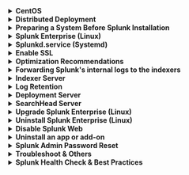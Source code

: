 <details>
<summary><b>CentOS</b></summary>
  
##### Downloading
https://docs.centos.org/en-US/centos/install-guide/downloading/
##### Quick Installation Guide
https://docs.centos.org/en-US/centos/install-guide/Simple_Installation/
##### Migration directions
[Link](https://wiki.almalinux.org/elevate/ELevate-quickstart-guide.html)


<img src="https://github.com/MrM8BRH/Splunk/assets/34133187/c55f2252-c151-4ed7-83b9-c0bbe6fc07c5">
</details>

<details>
<summary><b>Distributed Deployment</b></summary>
  
[Types of distributed deployments](https://docs.splunk.com/Documentation/Splunk/latest/Deploy/Deploymentcharacteristics)
- Departmental. A single instance that combines indexing and search management functions.
- [Small enterprise.](https://docs.splunk.com/Documentation/Splunk/latest/Deploy/Searchheadwithindexers) One search head with two or three indexers.
- Medium enterprise. A small search head cluster, with several indexers.
- Large enterprise. A large search head cluster, with large numbers of indexers.

[Which instance should host the console?](https://docs.splunk.com/Documentation/Splunk/latest/DMC/WheretohostDMC)

[Implement a deployment server cluster](https://docs.splunk.com/Documentation/Splunk/latest/Updating/Implementascalabledeploymentserversolution)

</details>

<details>
<summary><b>Preparing a System Before Splunk Installation</b></summary>
  
<details>
<summary><b>Update the system & Install additional tools</b></summary>

```
yum update -y
yum install -y dnf
dnf install -y net-tools nano bind-utils chkconfig wget net-tools tcpdump screen iotop htop ioping fio bzip2 sysstat elfutils polkit.x86_64
```
</details>

<details>
<summary><b>Change Timezone</b></summary>

```
timedatectl
timedatectl set-timezone Asia/Jerusalem
```
</details>

<details>
<summary><b>Change Hostname</b></summary>

```
hostnamectl
hostnamectl set-hostname host.domain.com
```
</details>

<details>
<summary><b>Change IP Address, DNS Server, Gateway</b></summary>

*   `ip a`
*   `vi /etc/sysconfig/network-scripts/ifcfg-<int>`
  
```
ONBOOT=yes
IPADDR=<IP>                                       *****
PREFIX=                                           *****
GATEWAY=<GW>                                      *****
DNS1=<DNS1>                                       *****
DNS2=<DNS2>                                       *****
```
*   `systemctl restart network.service`
</details>

<details>
<summary><b>Change NTP Server</b></summary>

#### chronyd
```
# Verfiy
timedatectl
chronyc sources

# Configuration
nano /etc/chrony.conf

# Service
systemctl status chronyd
systemctl start chronyd
systemctl enable chronyd
```

#### NTP
```
dnf install ntp
systemctl start ntp
systemctl enable ntp
```

*   `nano /etc/ntp.conf`

*   server "IP Address"
  
```
systemctl restart ntpd
ntpq -p
```
</details>

<details>
<summary><b>Disable SELinux</b></summary>

```
# Check the current status and mode of SELinux.
sestatus

# Opens the SELinux configuration file using the nano text editor.
nano /etc/selinux/config

# A configuration option that can be set in the SELinux configuration file to disable SELinux on the system,
# preventing it from enforcing security policies.
SELINUX=disabled
```
</details>

<details>
<summary><b>Disable Firewall</b></summary>

```
systemctl stop firewalld
systemctl disable firewalld
```
</details>


<details>
<summary><b>Disable Transparent Huge Pages (THP)</b></summary>

*   `nano /etc/systemd/system/disable-thp.service`
```
[Unit]
Description=Disable Transparent Huge Pages (THP)

[Service]
Type=simple
ExecStart=/bin/sh -c "echo 'never' > /sys/kernel/mm/transparent_hugepage/enabled && echo 'never' > /sys/kernel/mm/transparent_hugepage/defrag"

[Install]
WantedBy=multi-user.target
```

```
systemctl daemon-reload
systemctl start disable-thp
systemctl enable disable-thp
```
</details>

```diff
- After completing the above, restart the system
reboot
```
</details>

<details>
<summary><b>Splunk Enterprise (Linux)</b></summary>

```
# Install Splunk using RPM:
rpm -ivh splunk_package_name.rpm

# Install Splunk using Tar:
tar xvzf splunk_package_name.tgz -C /opt

# Enable Splunk to start on boot (Initd) and accept the license:
/opt/splunk/bin/splunk enable boot-start -user splunk --accept-license

# Enable Splunk to start on boot (Systemd) and accept the license:
/opt/splunk/bin/splunk enable boot-start -systemd-managed 1 -create-polkit-rules 1 -user splunk --accept-license

chown -R splunk /opt/splunk
```
</details>

<details>
<summary><b>Splunkd.service (Systemd)</b></summary>
  
`nano /etc/systemd/system/Splunkd.service`

Add or change the values in the file:
```
LimitNOFILE=65536
LimitNPROC=16000
LimitDATA=8589934592
LimitFSIZE=infinity
TasksMax=8192
```
[Set limits using the /etc/systemd configuration files](https://docs.splunk.com/Documentation/Splunk/latest/Troubleshooting/ulimitErrors#Set_limits_using_the_.2Fetc.2Fsystemd_configuration_files)
```
systemctl daemon-reload
```
</details>

<details>
<summary><b>Enable SSL</b></summary>
  
*   `nano /opt/splunk/etc/system/local/web.conf`
```text-plain
[settings]
max_upload_size = 2048
enableSplunkWebSSL = true
splunkdConnectionTimeout = 3000
```
</details>

<details>
<summary><b>Optimization Recommendations</b></summary>
  
In the [limits.conf](https://docs.splunk.com/Documentation/Splunk/latest/Admin/Limitsconf) file, consider reviewing and adjusting the following settings to optimize Splunk performance:
*   `nano /opt/splunk/etc/system/local/limits.conf`
```
[default]
max_mem_usage_mb = 12288

[search]
base_max_searches = 6
max_searches_per_cpu = 10
max_rt_search_multiplier = 3

[searchresults]
maxresultrows = 200000

[scheduler]
max_searches_perc = 75
auto_summary_perc = 100

[mvcombine]
max_mem_usage_mb = 1024

[mvexpand]
max_mem_usage_mb = 1024

[sort]
maxfiles = 256
```
These adjustments should be aligned with our system requirements and available resources.

nano /opt/splunk/etc/system/local/server.conf
```
[general]
conf_cache_memory_optimization = true
sessionTimeout = 8h
```

Change servername
```
/opt/splunk/bin/splunk set servername host.domain.com
/opt/splunk/bin/splunk set default-hostname host.domain.com
```
</details>
  
<details>
<summary><b>Forwarding Splunk's internal logs to the indexers</b></summary>

*    `nano /opt/splunk/etc/system/local/outputs.conf`
```
# Turn off indexing
[indexAndForward]
index = false

[tcpout] defaultGroup = default-autolb-group

[tcpout:default-autolb-group]
server = 192.168.1.50:9997

[tcpout-server://192.168.1.50:9997]
```
</details>

<details>
<summary><b>Indexer Server</b></summary>

```
- Settings -> Forwarding and reciving -> Configure receiving
- Settings -> Licensing -> (Change to peer [deployment server])
- Settings -> Indexes - Add indexes like: wineventlog, linux, fortigate, crowdstrike, pam, f5, oracle, mysql .. etc
- Apps -> Manage Apps -> Disable (Monitoring Console)
- Install Addons
- Disable Splunk Web
```
</details>

<details>
<summary><b>Log Retention</b></summary>

Storage Calculation
```
Retention:
(Daily average indexing rate) x (retention policy) * 1/2

Data model acceleration:
Storage per day * 3.14

Storage = Retention + DMA
```

`nano /opt/splunk/etc/system/local/indexes.conf`
```
[default]
# maxHotSpanSecs sets the maximum age of data in the "hot" bucket to 90 days.
maxHotSpanSecs = 7776000

# frozenTimePeriodInSecs sets the maximum age of data in the "cold" bucket to 275 days.
frozenTimePeriodInSecs = 23760000
```
![idx-bucket](https://github.com/MrM8BRH/Splunk/assets/34133187/0a490730-a70b-4162-ab32-74c44ece95ff)

Bucket States Overview
| Bucket State | Description | Searchable? |
|--------------|-------------|-------------|
| Hot          | New data is written to hot buckets. Each index has one or more hot buckets. | Yes         |
| Warm         | Buckets rolled from hot. New data is not written to warm buckets. An index has many warm buckets. | Yes         |
| Cold         | Buckets rolled from warm and moved to a different location. An index has many cold buckets. | Yes         |
| Frozen       | Buckets rolled from cold. The indexer deletes frozen buckets, but you can choose to archive them first. Archived buckets can later be thawed. | No          |
| Thawed       | Buckets restored from an archive. If you archive frozen buckets, you can later return them to the index by thawing them. | Yes         |

Default Index (defaultdb) Directory Structure
| Bucket State | Default Location                                       | Notes                                                                    |
|--------------|--------------------------------------------------------|--------------------------------------------------------------------------|
| Hot          | `$SPLUNK_HOME/var/lib/splunk/defaultdb/db/*`          | Each hot bucket occupies its own subdirectory.                            |
| Warm         | `$SPLUNK_HOME/var/lib/splunk/defaultdb/db/*`          | Each warm bucket occupies its own subdirectory.                           |
| Cold         | `$SPLUNK_HOME/var/lib/splunk/defaultdb/colddb/*`      | Each cold bucket occupies its own subdirectory. When warm buckets roll to cold, they get moved to this directory. |
</details>

<details>
<summary><b>Deployment Server</b></summary>

```
- Settings -> Licensing -> (Change license group)
- Settings -> Server settings -> Email settings
- Settings -> Distributed search -> Search peers (Indexers + Search heads)
- Settings -> Monitoring Console -> Settings -> Alerts Setup
- Settings -> Monitoring Console -> Settings -> Forwarder Monitoring Setup
- Settings -> Monitoring Console -> Forwarders -> forwarder_instance
- Settings -> Monitoring Console -> Settings -> General Setup [Standalone -> Distributed]
   Edit Roles
              Indexer -> Indexer
              Deployment -> Deployment + + KV Store + License Master
              Search Head -> Search Head + KV Store
- Install Windows/Linux Addons
```
```
- mkdir -p /opt/splunk/etc/deployment-apps/output/local
- cd /opt/splunk/etc/deployment-apps/output/local
- nano outputs.conf
```
```
# Turn off indexing
[indexAndForward]
index = false

[tcpout] defaultGroup = default-autolb-group

[tcpout:default-autolb-group]
server = 192.168.1.50:9997

[tcpout-server://192.168.1.50:9997]
```

##### Windows addon
*   Install Splunk Add-on for Microsoft Windows
```
# Copy the 'Splunk_TA_windows' app to the deployment-apps directory.
cp -r /opt/splunk/etc/apps/Splunk_TA_windows /opt/splunk/etc/deployment-apps

# Create the 'local' directory within the 'Splunk_TA_windows' app.
mkdir -p /opt/splunk/etc/deployment-apps/Splunk_TA_windows/local

# Copy the 'inputs.conf' file to the 'local' directory.
cp /opt/splunk/etc/deployment-apps/Splunk_TA_windows/default/inputs.conf /opt/splunk/etc/deployment-apps/Splunk_TA_windows/local/

# Edit the 'inputs.conf' file using the nano editor.
nano /opt/splunk/etc/deployment-apps/Splunk_TA_windows/local/inputs.conf
```
<details>
<summary>Configure event cleanup best practices in props.conf</summary>

Create or navigate to /opt/splunk/etc/apps/Splunk_TA_windows/local/props.conf
```
[source::WinEventLog:System]
   SEDCMD-clean_info_text_from_winsystem_events_this_event = s/This [Ee]vent is generated[\S\s\r\n]+$//g
   
[source::WinEventLog:Security]
   SEDCMD-windows_security_event_formater = s/(?m)(^\s+[^:]+\:)\s+-?$/\1/g
   SEDCMD-windows_security_event_formater_null_sid_id = s/(?m)(:)(\s+NULL SID)$/\1/g s/(?m)(ID:)(\s+0x0)$/\1/g
   SEDCMD-cleansrcip = s/(Source Network Address:    (\:\:1|127\.0\.0\.1))/Source Network Address:/
   SEDCMD-cleansrcport = s/(Source Port:\s*0)/Source Port:/
   SEDCMD-remove_ffff = s/::ffff://g
   SEDCMD-clean_info_text_from_winsecurity_events_certificate_information = s/Certificate information is only[\S\s\r\n]+$//g
   SEDCMD-clean_info_text_from_winsecurity_events_token_elevation_type = s/Token Elevation Type indicates[\S\s\r\n]+$//g
   SEDCMD-clean_info_text_from_winsecurity_events_this_event = s/This event is generated[\S\s\r\n]+$//g

#For XmlWinEventLog:Security
   SEDCMD-cleanxmlsrcport = s/<Data Name='IpPort'>0<\/Data>/<Data Name='IpPort'><\/Data>/
   SEDCMD-cleanxmlsrcip = s/<Data Name='IpAddress'>(\:\:1|127\.0\.0\.1)<\/Data>/<Data Name='IpAddress'><\/Data>/

[source::WinEventLog:ForwardedEvents]
   SEDCMD-remove_ffff = s/::ffff://g
   SEDCMD-cleansrcipxml = s/<Data Name='IpAddress'>(\:\:1|127\.0\.0\.1)<\/Data>/<Data Name='IpAddress'><\/Data>/
   SEDCMD-cleansrcportxml=s/<Data Name='IpPort'>0<\/Data>/<Data Name='IpPort'><\/Data>/
   SEDCMD-clean_rendering_info_block = s/<RenderingInfo Culture='.*'>(?s)(.*)<\/RenderingInfo>//
   
[WMI:WinEventLog:System]
   SEDCMD-clean_info_text_from_winsystem_events_this_event = s/This event is generated[\S\s\r\n]+$//g
   
[WMI:WinEventLog:Security]
   SEDCMD-windows_security_event_formater = s/(?m)(^\s+[^:]+\:)\s+-?$/\1/g
   SEDCMD-windows_security_event_formater_null_sid_id = s/(?m)(:)(\s+NULL SID)$/\1/g s/(?m)(ID:)(\s+0x0)$/\1/g
   SEDCMD-cleansrcip = s/(Source Network Address:    (\:\:1|127\.0\.0\.1))/Source Network Address:/
   SEDCMD-cleansrcport = s/(Source Port:\s*0)/Source Port:/
   SEDCMD-remove_ffff = s/::ffff://g
   SEDCMD-clean_info_text_from_winsecurity_events_certificate_information = s/Certificate information is only[\S\s\r\n]+$//g
   SEDCMD-clean_info_text_from_winsecurity_events_token_elevation_type = s/Token Elevation Type indicates[\S\s\r\n]+$//g
   SEDCMD-clean_info_text_from_winsecurity_events_this_event = s/This event is generated[\S\s\r\n]+$//g</li>
```
</details>

##### Linux addon
*   Install Splunk Add-on for Unix and Linux
```bash
# Copy the 'Splunk_TA_nix' app to the deployment-apps directory.
cp -r /opt/splunk/etc/apps/Splunk_TA_nix /opt/splunk/etc/deployment-apps

# Create the 'local' directory within the 'Splunk_TA_nix' app.
mkdir -p /opt/splunk/etc/deployment-apps/Splunk_TA_nix/local

# Copy the 'inputs.conf' file to the 'local' directory.
cp /opt/splunk/etc/deployment-apps/Splunk_TA_nix/default/inputs.conf /opt/splunk/etc/deployment-apps/Splunk_TA_nix/local/

# Edit the 'inputs.conf' file using the nano editor.
nano /opt/splunk/etc/deployment-apps/Splunk_TA_nix/local/inputs.conf
```
*    `Settings -> Forwarder management -> Server Classes`
```
Create:
- output -> Clients (*)
- windows
- linux
```

```
/opt/splunk/bin/splunk restart
```
Reload the configuration for the Splunk Deployment Server
```
/opt/splunk/bin/splunk reload deploy-server
```
List Deployment Clients
```
/opt/splunk/bin/splunk btool deploymentclient list deployment-client 
```

</details>

<details>
<summary><b>SearchHead Server</b></summary>

```
- Settings -> Licensing -> (Change to peer [deployment server])
- Install/Hide Apps & Addons (Apps -> Manage Apps)
- Settings -> Distributed search -> Search peers (Indexers + Search heads)
- Apps -> Search & Reporting ->  Data Summary
- Apps -> Manage Apps -> Disable (Monitoring Console)
- Activity -> Jobs
```
</details>

<details>
<summary><b>Upgrade Splunk Enterprise (Linux)</b></summary>
  
[How to upgrade Splunk Enterprise](https://docs.splunk.com/Documentation/Splunk/latest/Installation/HowtoupgradeSplunk)

[Splunk products version compatibility matrix](https://docs.splunk.com/Documentation/VersionCompatibility/latest/Matrix/CompatMatrix)

[Compatibility between forwarders and Splunk Enterprise indexers](https://docs.splunk.com/Documentation/VersionCompatibility/latest/Matrix/Compatibilitybetweenforwardersandindexers)
```
# Stop Splunk
/opt/splunk/bin/splunk stop

# Upgrade Splunk using RPM
rpm -Uvh <Package>

# Check the status of Splunk
/opt/splunk/bin/splunk status

# Accept the license
<q> <y> <y>

# Change the ownership of the splunk directory.
chown -R splunk:splunk /opt/splunk

# Start Splunk
/opt/splunk/bin/splunk start
```
</details>

<details>
<summary><b>Uninstall Splunk Enterprise (Linux)</b></summary>

```
# Stop Splunk
/opt/splunk/bin/splunk stop

# Uninstall Splunk using RPM:
rpm -e `rpm -qa | grep -i splunk`

# Remove the Splunk installation directory:
sudo rm -r /opt/splunk

# Delete the splunk user and group, if they exist.
userdel splunk
groupdel splunk
```
</details>
 
<details>
<summary><b>Disable Splunk Web</b></summary>
  
```
sudo nano /opt/splunk/etc/system/local/web.conf
```
* Add the following lines.
```
[settings]
startwebserver = 0
```
* Save the changes and exit the text editor.
* Restart the Splunk service for the changes to take effect. 
```
sudo systemctl restart splunk
```
</details>

<details>
<summary><b>Uninstall an app or add-on</b></summary>

- Delete the app and its directory. The app and its directory are typically located in `$SPLUNK_HOME/etc/apps/<appname>`.
- You may need to remove user-specific directories created for your app or add-on by deleting any files found here: `$SPLUNK_HOME/etc/users/*/<appname>`.
</details>

<details>
<summary><b>Splunk Admin Password Reset</b></summary>
  
```
# Stop Splunk Service
/opt/splunk/bin/splunk stop

# Move Existing Passwd File to Backup Location
mv /opt/splunk/etc/passwd /opt/splunk/etc/passwd.bkp

# Generate Password Hash
/opt/splunk/bin/splunk hash-passwd 'your-new-password'

# Create User-Seed.Conf File
nano /opt/splunk/etc/system/local/user-seed.conf
```
Containing the username and password (or password hash) you want to use:
```
[user_info]
USERNAME = admin
HASHED_PASSWORD = myPassword
```
Restart Splunk
```
/opt/splunk/bin/splunk restart
```
##### Log In with New Password
After the restart, a new `passwd` file will be generated, and you should be able to log in successfully with your new password. 
</details>

<details>
<summary><b>Troubleshoot & Others</b></summary>

```
#######  License  #######
# Lists the current licenses installed and activated on your Splunk instance.
/opt/splunk/bin/splunk list license

# Remove a specific license from the Splunk instance, identified by the license hash.
/opt/splunk/bin/splunk remove license <hash>

#######  A storage location for logs  #######
cd /opt/splunk/var/lib/splunk

#######  Kvstore  #######
# Path
/var/lib/splunk/kvstore/mongo

# Status
/opt/splunk/bin/splunk show kvstore-status

# Clean
/opt/splunk/bin/splunk clean kvstore -local

# Migrate
/opt/splunk/bin/splunk stop
sudo rm /opt/splunk/var/run/splunk/kvstore_upgrade/*
touch /opt/splunk/var/run/splunk/kvstore_upgrade/versionFile36
/opt/splunk/bin/splunk migrate kvstore-storage-engine --target-engine wiredTiger --enable-compression
/opt/splunk/bin/splunk migrate migrate-kvstore # (1) - versionFile40
/opt/splunk/bin/splunk migrate migrate-kvstore # (2) - versionFile42
/opt/splunk/bin/splunk start
/opt/splunk/bin/splunk show kvstore-status --verbose

#######  Troubleshoot  #######
# Check Splunk Version
/opt/splunk/bin/splunk -version

# Troubleshoot configurations
/opt/splunk/bin/splunk btool check --debug
# Troubleshoot license
/opt/splunk/bin/splunk btool server list --debug license

# Files
/opt/splunk/var/log/splunk/splunkd.log
/opt/splunk/var/log/splunk/splunkd_access.log
/opt/splunk/var/log/splunk/splunkd_ui_access.log

# Troubleshoot your tailed files
curl https://serverhost:8089/services/admin/inputstatus/TailingProcessor:FileStatus

# Increase the session timeout settings
1. nano /opt/splunk/etc/system/local/server.conf
[general]
sessionTimeout = 3h
2. nano /opt/splunk/etc/system/local/web.conf
[settings] 
tools.sessions.timeout = 180

# JAVA for DB Connect app
PATH: /opt/splunk/etc/apps/splunk_app_db_connect/linux_x86
URL: https://www.oracle.com/java/technologies/javase/jdk11-archive-downloads.html
Permission: chown -R splunk:splunk /opt/splunk

# Header options
nano /opt/splunk/etc/system/local/web.conf

[settings]
x_frame_options_sameorigin = true
replyHeader.X-Frame-Options = SAMEORIGIN


# Missing Forwarders
https://community.splunk.com/t5/Getting-Data-In/monitoring-console-triggered-alerts-missing-forwarders-but-they/m-p/458517
https://community.splunk.com/t5/Getting-Data-In/What-does-the-heartbeatFrequency-setting-do-in-outputs-conf/m-p/267281
```
</details>

<details>
<summary><b>Splunk Health Check & Best Practices</b></summary>

- Perform Health Check Assessment using monitoring console.
- Optimize ulimits and other parameters based on Splunk documentation and your environment.
- Monitor /opt storage space and consider expansion if needed.
- Increase system resources if needed.
- Assess index sizes and usage on indexer server, optimize as required.
- Review and adjust log verbosity and frequency based on your needs.
- Check Activity for running or queued jobs impacting performance.
- Host Console Monitoring and License Manager on deployment server/manager node.
- Check Splunk ES configuration.
- Disable host-based Firewall and SElinux.
- Disable Transparent Huge Pages.
- Remove Apps and addons that not be used.
- Enable Systemd for Splunk service for better management and stability.
- limits.conf & props.conf: Verify and optimize configurations for performance and tuning gains.
- [Reducing skipped searches](https://lantern.splunk.com/Splunk_Platform/Product_Tips/Searching_and_Reporting/Reducing_skipped_searches)

It's a best practice to disable KV-Store in all Splunk servers except Search Heads to use the resources for other purposes,

even if, there are some Add-Ons, that must be installed on HFs or IDXs, that disabling KV-Store will give you error messages because they use KV-Store .

Anyway, you can disable KV-Store adding to server.conf the following stanza:
```
[kvstore]
disabled = true
```

Data Model Best practices
- Every accelerated data model should have specific indexes defined. 
- Only enable acceleration for data models that are applicable for your environment. If you don’t have data sources for a specific data model, disable acceleration. 
- Consider disabling acceleration for data models that are not powering correlation searches, especially if you’re not planning to use this data for security use cases in the future. 
- Regularly review the data in your Splunk environment and update the index constraints as new data sources are added. Include updating these constraints as part of your data onboarding processes. 

</details>
